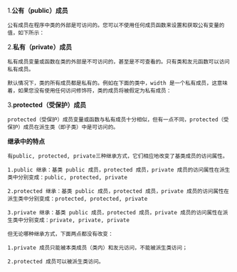 1.**公有（public）成员**

    公有成员在程序中类的外部是可访问的。您可以不使用任何成员函数来设置和获取公有变量的值，如下所示：

2.**私有（private）成员**

    私有成员变量或函数在类的外部是不可访问的，甚至是不可查看的。只有类和友元函数可以访问私有成员。

    默认情况下，类的所有成员都是私有的。例如在下面的类中，width 是一个私有成员，这意味着，如果您没有使用任何访问修饰符，类的成员将被假定为私有成员：

3.**protected（受保护）成员**

    protected（受保护）成员变量或函数与私有成员十分相似，但有一点不同，protected（受保护）成员在派生类（即子类）中是可访问的。

**继承中的特点**

    有public, protected, private三种继承方式，它们相应地改变了基类成员的访问属性。
    
    1.public 继承：基类 public 成员，protected 成员，private 成员的访问属性在派生类中分别变成：public, protected, private
    
    2.protected 继承：基类 public 成员，protected 成员，private 成员的访问属性在派生类中分别变成：protected, protected, private
    
    3.private 继承：基类 public 成员，protected 成员，private 成员的访问属性在派生类中分别变成：private, private, private
    
    但无论哪种继承方式，下面两点都没有改变：
    
    1.private 成员只能被本类成员（类内）和友元访问，不能被派生类访问；
    
    2.protected 成员可以被派生类访问。
